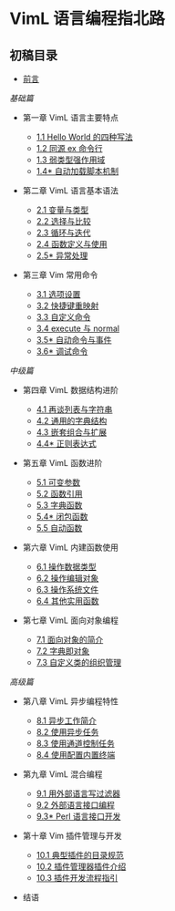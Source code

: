 # VimL 语言编程指北路

## 初稿目录

+ [前言 ](z/20170816_1.md)

*基础篇*

+ 第一章 VimL 语言主要特点
  - [1.1 Hello World 的四种写法 ](z/20170816_2.md)
  - [1.2 同源 ex 命令行 ](z/20170816_3.md)
  - [1.3 弱类型强作用域 ](z/20170816_4.md)
  - [1.4\* 自动加载脚本机制 ](z/20170816_5.md)

+ 第二章 VimL 语言基本语法
  - [2.1 变量与类型 ](z/20170817_1.md)
  - [2.2 选择与比较 ](z/20170817_2.md)
  - [2.3 循环与迭代 ](z/20170817_3.md)
  - [2.4 函数定义与使用 ](z/20170817_4.md)
  - [2.5\* 异常处理 ](z/20170817_5.md)

+ 第三章 Vim 常用命令
  - [3.1 选项设置 ](z/20170818_1.md)
  - [3.2 快捷键重映射 ](z/20170818_2.md)
  - [3.3 自定义命令 ](z/20170818_3.md)
  - [3.4 execute 与 normal ](z/20170818_4.md)
  - [3.5\* 自动命令与事件 ](z/20170818_5.md)
  - [3.6\* 调试命令 ](z/20170818_6.md)

*中级篇*

+ 第四章 VimL 数据结构进阶
  - [4.1 再谈列表与字符串 ](z/20170819_1.md)
  - [4.2 通用的字典结构 ](z/20170819_2.md)
  - [4.3 嵌套组合与扩展 ](z/20170819_3.md)
  - [4.4\* 正则表达式 ](z/20170922_1.md)

+ 第五章 VimL 函数进阶
  - [5.1 可变参数 ](z/20170819_4.md)
  - [5.2 函数引用 ](z/20170819_5.md)
  - [5.3 字典函数 ](z/20170819_6.md)
  - [5.4\* 闭包函数 ](z/20171023_1.md)
  - [5.5 自动函数 ](z/20171028_1.md)

+ 第六章 VimL 内建函数使用
  - [6.1 操作数据类型 ](z/20170821_1.md)
  - [6.2 操作编辑对象 ](z/20170821_2.md)
  - [6.3 操作系统文件 ](z/20170821_3.md)
  - [6.4 其他实用函数 ](z/20170821_4.md)

+ 第七章 VimL 面向对象编程
  - [7.1 面向对象的简介 ](z/20170821_5.md)
  - [7.2 字典即对象 ](z/20170821_6.md)
  - [7.3 自定义类的组织管理 ](z/20170821_7.md)
  <!-- - 7.4\* 面向对象实现示例 20170821_8.md -->

*高级篇*

+ 第八章 VimL 异步编程特性
  - [8.1 异步工作简介](z/20181121_1.md)
  - [8.2 使用异步任务](z/20181205_1.md)
  - [8.3 使用通道控制任务](z/20181210_1.md)
  - [8.4 使用配置内置终端](z/20181212_1.md)

+ 第九章 VimL 混合编程
  - [9.1 用外部语言写过滤器](z/20181215_1.md)
  - [9.2 外部语言接口编程](z/20181215_2.md)
  - [9.3\* Perl 语言接口开发](z/20181217_2.md)

+ 第十章 Vim 插件管理与开发
  - [10.1 典型插件的目录规范](z/20181219_1.md)
  - [10.2 插件管理器插件介绍](z/20181219_2.md)
  - [10.3 插件开发流程指引](z/20181219_3.md)

+ 结语


